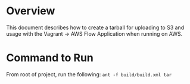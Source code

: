 # Overview
This document describes how to create a tarball for uploading to S3 and usage with the Vagrant -> AWS Flow Application when running on AWS.

# Command to Run
From root of project, run the following:
`ant -f build/build.xml tar`